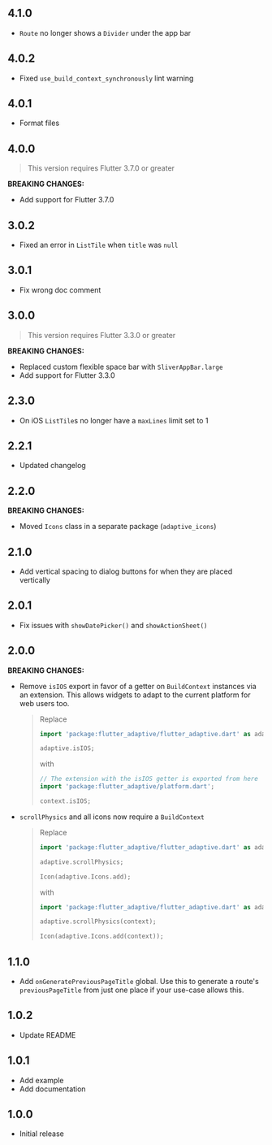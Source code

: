 ## 4.1.0

- `Route` no longer shows a `Divider` under the app bar

## 4.0.2

- Fixed `use_build_context_synchronously` lint warning

## 4.0.1

- Format files

## 4.0.0

> This version requires Flutter 3.7.0 or greater

**BREAKING CHANGES:**

- Add support for Flutter 3.7.0

## 3.0.2

- Fixed an error in `ListTile` when `title` was `null`

## 3.0.1

- Fix wrong doc comment

## 3.0.0

> This version requires Flutter 3.3.0 or greater

**BREAKING CHANGES:**

- Replaced custom flexible space bar with `SliverAppBar.large`
- Add support for Flutter 3.3.0

## 2.3.0

- On iOS `ListTile`s no longer have a `maxLines` limit set to 1

## 2.2.1

- Updated changelog

## 2.2.0

**BREAKING CHANGES:**

- Moved `Icons` class in a separate package (`adaptive_icons`)

## 2.1.0

- Add vertical spacing to dialog buttons for when they are placed vertically

## 2.0.1

- Fix issues with `showDatePicker()` and `showActionSheet()`

## 2.0.0

**BREAKING CHANGES:**

- Remove `isIOS` export in favor of a getter on `BuildContext` instances
  via an extension. This allows widgets to adapt to the current platform
  for web users too.

  > Replace
  >
  > ```dart
  > import 'package:flutter_adaptive/flutter_adaptive.dart' as adaptive;
  > 
  > adaptive.isIOS;
  > ```
  >
  > with
  >
  > ```dart
  > // The extension with the isIOS getter is exported from here
  > import 'package:flutter_adaptive/platform.dart';
  >
  > context.isIOS;
  > ```
- `scrollPhysics` and all icons now require a `BuildContext`

  > Replace
  >
  > ```dart
  > import 'package:flutter_adaptive/flutter_adaptive.dart' as adaptive;
  > 
  > adaptive.scrollPhysics;
  >
  > Icon(adaptive.Icons.add);
  > ```
  >
  > with
  >
  > ```dart
  > import 'package:flutter_adaptive/flutter_adaptive.dart' as adaptive;
  >
  > adaptive.scrollPhysics(context);
  >
  > Icon(adaptive.Icons.add(context));
  > ```

## 1.1.0

- Add `onGeneratePreviousPageTitle` global. Use this to generate
  a route's `previousPageTitle` from just one place if your use-case
  allows this.

## 1.0.2

- Update README

## 1.0.1

- Add example
- Add documentation

## 1.0.0

- Initial release
